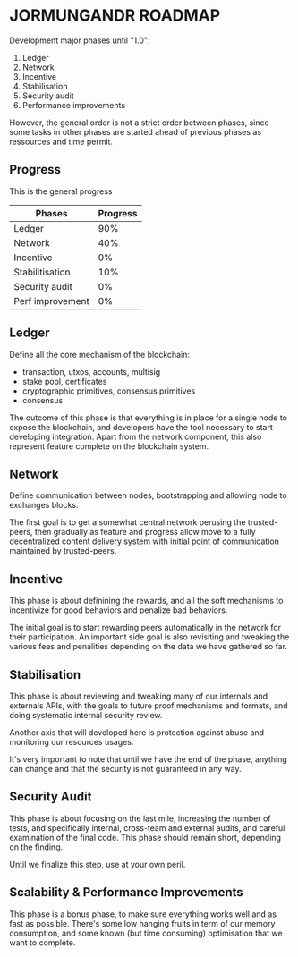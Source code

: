 JORMUNGANDR ROADMAP
===================

Development major phases until "1.0":

1. Ledger
2. Network
3. Incentive
4. Stabilisation
5. Security audit
6. Performance improvements

However, the general order is not a strict order between phases,
since some tasks in other phases are started ahead of previous phases
as ressources and time permit.

Progress
--------

This is the general progress

| Phases           | Progress       |
| ---------------- | -------------- |
| Ledger           | 90%            |
| Network          | 40%            |
| Incentive        | 0%             |
| Stabilitisation  | 10%            |
| Security audit   | 0%             |
| Perf improvement | 0%             |


Ledger
------

Define all the core mechanism of the blockchain:

* transaction, utxos, accounts, multisig
* stake pool, certificates
* cryptographic primitives, consensus primitives
* consensus

The outcome of this phase is that everything is in place for a single node to
expose the blockchain, and developers have the tool necessary to start
developing integration.  Apart from the network component, this also represent
feature complete on the blockchain system.

Network
-------

Define communication between nodes, bootstrapping and allowing
node to exchanges blocks.

The first goal is to get a somewhat central network perusing the trusted-peers,
then gradually as feature and progress allow move to a fully decentralized
content delivery system with initial point of communication maintained by
trusted-peers.

Incentive
---------

This phase is about definining the rewards, and all the soft mechanisms to
incentivize for good behaviors and penalize bad behaviors.

The initial goal is to start rewarding peers automatically in the network for
their participation. An important side goal is also revisiting and tweaking the
various fees and penalities depending on the data we have gathered so far.

Stabilisation
-------------

This phase is about reviewing and tweaking many of our internals and externals
APIs, with the goals to future proof mechanisms and formats, and doing
systematic internal security review.

Another axis that will developed here is protection against abuse and monitoring
our resources usages.

It's very important to note that until we have the end of the phase,
anything can change and that the security is not guaranteed in any way.

Security Audit
--------------

This phase is about focusing on the last mile, increasing the number of tests,
and specifically internal, cross-team and external audits, and careful
examination of the final code. This phase should remain short, depending on
the finding.

Until we finalize this step, use at your own peril.

Scalability & Performance Improvements
--------------------------------------

This phase is a bonus phase, to make sure everything works well and as fast
as possible. There's some low hanging fruits in term of our memory consumption,
and some known (but time consuming) optimisation that we want to complete.
